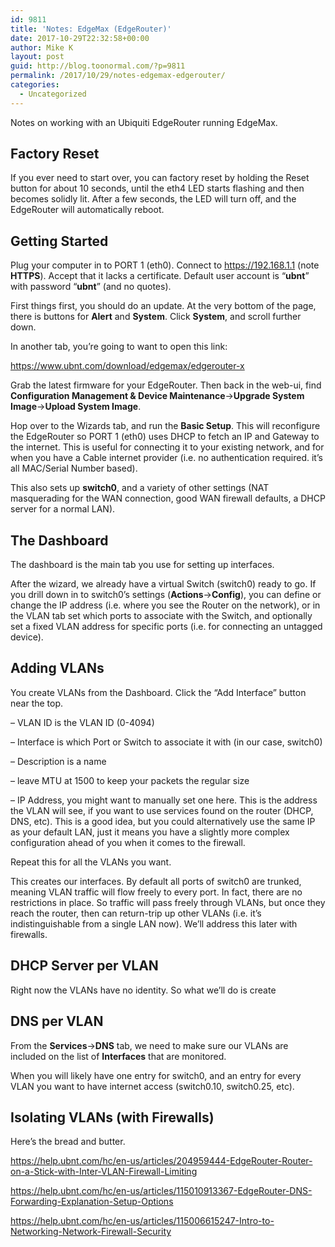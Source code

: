 ```yaml
---
id: 9811
title: 'Notes: EdgeMax (EdgeRouter)'
date: 2017-10-29T22:32:58+00:00
author: Mike K
layout: post
guid: http://blog.toonormal.com/?p=9811
permalink: /2017/10/29/notes-edgemax-edgerouter/
categories:
  - Uncategorized
---
```

Notes on working with an Ubiquiti EdgeRouter running EdgeMax.

## Factory Reset

If you ever need to start over, you can factory reset by holding the Reset button for about 10 seconds, until the eth4 LED starts flashing and then becomes solidly lit. After a few seconds, the LED will turn off, and the EdgeRouter will automatically reboot.

## Getting Started

Plug your computer in to PORT 1 (eth0). Connect to <https://192.168.1.1> (note **HTTPS**). Accept that it lacks a certificate. Default user account is &#8220;**ubnt**&#8221; with password &#8220;**ubnt**&#8221; (and no quotes).

First things first, you should do an update. At the very bottom of the page, there is buttons for **Alert** and **System**. Click **System**, and scroll further down.

In another tab, you&#8217;re going to want to open this link:

<https://www.ubnt.com/download/edgemax/edgerouter-x>

Grab the latest firmware for your EdgeRouter. Then back in the web-ui, find **Configuration Management & Device Maintenance**->**Upgrade System Image**->**Upload System Image**.

Hop over to the Wizards tab, and run the **Basic Setup**. This will reconfigure the EdgeRouter so PORT 1 (eth0) uses DHCP to fetch an IP and Gateway to the internet. This is useful for connecting it to your existing network, and for when you have a Cable internet provider (i.e. no authentication required. it&#8217;s all MAC/Serial Number based).

This also sets up **switch0**, and a variety of other settings (NAT masquerading for the WAN connection, good WAN firewall defaults, a DHCP server for a normal LAN). 

## The Dashboard

The dashboard is the main tab you use for setting up interfaces. 

After the wizard, we already have a virtual Switch (switch0) ready to go. If you drill down in to switch0&#8217;s settings (**Actions**->**Config**), you can define or change the IP address (i.e. where you see the Router on the network), or in the VLAN tab set which ports to associate with the Switch, and optionally set a fixed VLAN address for specific ports (i.e. for connecting an untagged device).

<!--more-->

## Adding VLANs

You create VLANs from the Dashboard. Click the &#8220;Add Interface&#8221; button near the top.

&#8211; VLAN ID is the VLAN ID (0-4094)
  
&#8211; Interface is which Port or Switch to associate it with (in our case, switch0)
  
&#8211; Description is a name
  
&#8211; leave MTU at 1500 to keep your packets the regular size
  
&#8211; IP Address, you might want to manually set one here. This is the address the VLAN will see, if you want to use services found on the router (DHCP, DNS, etc). This is a good idea, but you could alternatively use the same IP as your default LAN, just it means you have a slightly more complex configuration ahead of you when it comes to the firewall.

Repeat this for all the VLANs you want. 

This creates our interfaces. By default all ports of switch0 are trunked, meaning VLAN traffic will flow freely to every port. In fact, there are no restrictions in place. So traffic will pass freely through VLANs, but once they reach the router, then can return-trip up other VLANs (i.e. it&#8217;s indistinguishable from a single LAN now). We&#8217;ll address this later with firewalls.

## DHCP Server per VLAN

Right now the VLANs have no identity. So what we&#8217;ll do is create 

## DNS per VLAN

From the **Services**->**DNS** tab, we need to make sure our VLANs are included on the list of **Interfaces** that are monitored.

When you will likely have one entry for switch0, and an entry for every VLAN you want to have internet access (switch0.10, switch0.25, etc).

## Isolating VLANs (with Firewalls)

Here&#8217;s the bread and butter.

https://help.ubnt.com/hc/en-us/articles/204959444-EdgeRouter-Router-on-a-Stick-with-Inter-VLAN-Firewall-Limiting

https://help.ubnt.com/hc/en-us/articles/115010913367-EdgeRouter-DNS-Forwarding-Explanation-Setup-Options

https://help.ubnt.com/hc/en-us/articles/115006615247-Intro-to-Networking-Network-Firewall-Security